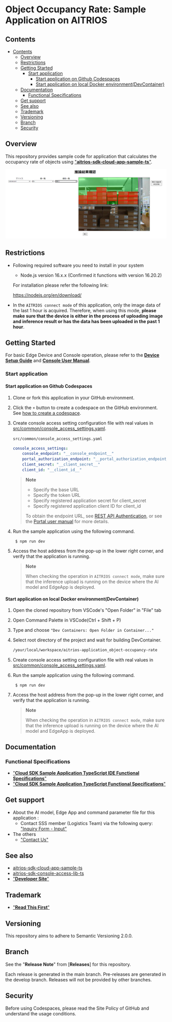 # Object Occupancy Rate: Sample Application on AITRIOS

## Contents <!-- omit in toc -->
- [Contents](#aitrios-application_object-occupancy-rate)
  - [Overview](#overview)
  - [Restrictions](#restrictions)
  - [Getting Started](#getting-started)
    - [Start application](#start-application)
      - [Start application on Github Codespaces](#start-application-on-github-codespaces)
      - [Start application on local Docker environment(DevContainer)](#start-application-on-local-docker-environmentdevcontainer)
  - [Documentation](#documentation)
    - [Functional Specifications](#functional-specifications)
  - [Get support](#get-support)
  - [See also](#see-also)
  - [Trademark](#trademark)
  - [Versioning](#versioning)
  - [Branch](#branch)
  - [Security](#security)

## Overview
This repository provides sample code for application that calculates the occupancy rate of objects using ["**aitrios-sdk-cloud-app-sample-ts**"](https://github.com/SonySemiconductorSolutions/aitrios-sdk-cloud-app-sample-ts).<br>

![object-occupancy-rate-sample-image](./docs/img/image7.png)

## Restrictions
- Following required software you need to install in your system

  - Node.js version 16.x.x (Confirmed it functions with version 16.20.2)

  For installation please refer the following link:

  https://nodejs.org/en/download/

- In the `AITRIOS connect mode` of this application, only the image data of the last 1 hour is acquired. Therefore, when using this mode, **please make sure that the device is either in the process of uploading image and inference result or has the data has been uploaded in the past 1 hour**.

## Getting Started
For basic Edge Device and Console operation, please refer to the [**Device Setup Guide**](https://developer.aitrios.sony-semicon.com/en/edge-ai-sensing/documents/device-setup-guide/) and [**Console User Manual**](https://developer.aitrios.sony-semicon.com/en/edge-ai-sensing/documents/console-user-manual/).

### Start application

#### Start application on Github Codespaces

1. Clone or fork this application in your GitHub environment.
2. Click the `+` button to create a codespace on the GitHub environment. See [how to create a codespace](https://docs.github.com/en/codespaces/developing-in-codespaces/creating-a-codespace-for-a-repository).
3. Create console access setting configuration file with real values in [src/common/console_access_settings.yaml](./src/common/console_access_settings.yaml).

    `src/common/console_access_settings.yaml`

    ```yaml
    console_access_settings:
        console_endpoint: "__console_endpoint__"
        portal_authorization_endpoint: "__portal_authorization_endpoint__"
        client_secret: "__client_secret__"
        client_id: "__client_id__"
    ```

    > **Note**
    >
    > - Specify the base URL
    > - Specify the token URL
    > - Specify registered application secret for client_secret
    > - Specify registered application client ID for client_id
    >
    > To obtain the endpoint URL, see [REST API Authentication](https://developer.aitrios.sony-semicon.com/en/file/download/edge-ai-sensing-portal-console-end-point-info/), or
    see the [Portal user manual](https://developer.aitrios.sony-semicon.com/en/edge-ai-sensing/documents/portal-user-manual/) for more details.

4. Run the sample application using the following command.
   ```
    $ npm run dev
    ```
6. Access the host address from the pop-up in the lower right corner, and verify that the application is running.

    > **Note**
    >
    > When checking the operation in `AITRIOS connect mode`, make sure that the inference upload is running on the device where the AI model and EdgeApp is deployed.

#### Start application on local Docker environment(DevContainer)

1. Open the cloned repository from VSCode's "Open Folder" in "File" tab
2. Open Command Palette in VSCode(Ctrl + Shift + P)
3. Type and choose `"Dev Containers: Open Folder in Container..."`
4. Select root directory of the project and wait for building DevContainer.

    ```sh
    /your/local/workspace/aitrios-application_object-occupancy-rate
    ```

5. Create console access setting configuration file with real values in [src/common/console_access_settings.yaml](./src/common/console_access_settings.yaml).
6. Run the sample application using the following command.
   ```
    $ npm run dev
    ```
8. Access the host address from the pop-up in the lower right corner, and verify that the application is running.

    > **Note**
    >
    > When checking the operation in `AITRIOS connect mode`, make sure that the inference upload is running on the device where the AI model and EdgeApp is deployed.

## Documentation
### Functional Specifications
- ["**Cloud SDK Sample Application TypeScript IDE Functional Specifications**"](./docs/development-docs/CloudSDK_FuncSpec_SampleApp_TypeScript_IDE.adoc)
- ["**Cloud SDK Sample Application TypeScript Functional Specifications**"](./docs/development-docs/CloudSDK_FuncSpec_SampleApp_TypeScript.adoc)

## Get support
- About the AI model, Edge App and command parameter file for this application :
  -   Contact SSS member (Logistics Team) via the following query: ["Inquiry Form - Input"](https://support.aitrios.sony-semicon.com/hc/en-us/requests/new)
- The others
  -   ["Contact Us"](https://support.aitrios.sony-semicon.com/hc/en-us/requests/new)

## See also
- [aitrios-sdk-cloud-app-sample-ts](https://github.com/SonySemiconductorSolutions/aitrios-sdk-cloud-app-sample-ts/tree/main)
- [aitrios-sdk-console-access-lib-ts](https://github.com/SonySemiconductorSolutions/aitrios-sdk-console-access-lib-ts)
- ["**Developer Site**"](https://developer.aitrios.sony-semicon.com/en/edge-ai-sensing/)

## Trademark
- ["**Read This First**"](https://developer.aitrios.sony-semicon.com/en/edge-ai-sensing/documents/read-this-first)

## Versioning

This repository aims to adhere to Semantic Versioning 2.0.0.

## Branch

See the "**Release Note**" from [**Releases**] for this repository.

Each release is generated in the main branch. Pre-releases are generated in the develop branch. Releases will not be provided by other branches.

## Security
Before using Codespaces, please read the Site Policy of GitHub and understand the usage conditions. 
